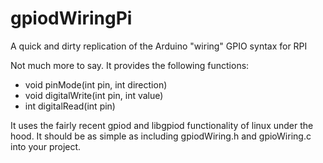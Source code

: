 # gpiodWiringPi
A quick and dirty replication of the Arduino "wiring" GPIO syntax for RPI

Not much more to say. It provides the following functions:

* void pinMode(int pin, int direction)
* void digitalWrite(int pin, int value)
* int digitalRead(int pin)

It uses the fairly recent gpiod and libgpiod functionality of linux under the hood. It should be as simple as including gpiodWiring.h and gpioWiring.c into your project.

